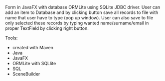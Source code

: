 Form in JavaFX with database ORMLite using SQLite JDBC driver.
User can add an item to Database and by clicking button save all records to file with name that user have to type (pop up window).
User can also save to file only selected these records by typing wanted name/surname/email in proper TextField by clicking right button. 

Tools:
- created with Maven
- Java
- JavaFX 
- ORMLite with SQLlite
- SQL 
- SceneBuilder
